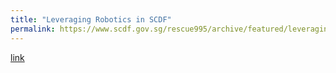 ```yaml
---
title: "Leveraging Robotics in SCDF"
permalink: https://www.scdf.gov.sg/rescue995/archive/featured/leveraging-robotics-in-scdf
---
```

[link](https://www.scdf.gov.sg/rescue995/archive/featured/leveraging-robotics-in-scdf)